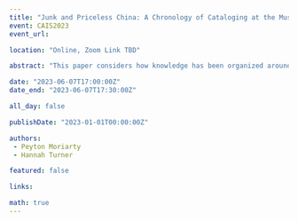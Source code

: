 ```yaml
---
title: "Junk and Priceless China: A Chronology of Cataloging at the Museum of Anthropology"
event: CAIS2023
event_url: 

location: "Online, Zoom Link TBD"

abstract: "This paper considers how knowledge has been organized around museum objects at the Museum of Anthropology (MOA), British Columbia. We trace the practice of cataloging material heritage at this museum, reading from the first attempts at standardizing object nomenclatures in the journals of private collectors, to the contemporary practices associated with object documentation in the digital age. Through a critical cataloging perspective; we show how the history of colonialism is embedded in museum records in the particular milieu of Western Canada. This paper is part of a larger research project, “The Work of Repair,” which investigates museum documentation histories across Canada."

date: "2023-06-07T17:00:00Z"
date_end: "2023-06-07T17:30:00Z"

all_day: false

publishDate: "2023-01-01T00:00:00Z"

authors:
 - Peyton Moriarty  
 - Hannah Turner

featured: false

links:

math: true
---
```


